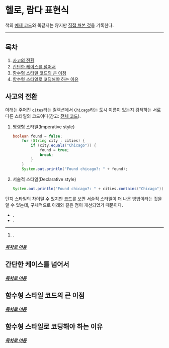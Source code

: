 헬로, 람다 표현식
=====
책의 [예제 코드](https://github.com/nara1030/fuctional_programming_in_java8/tree/master/resource)와 똑같지는 않지만 [직접 쳐본 것](https://github.com/nara1030/fuctional_programming_in_java8/tree/master/src)을 기록한다.
- - -
## 목차
1. [사고의 전환](#사고의-전환)
2. [간단한 케이스를 넘어서](#간단한-케이스를-넘어서)
3. [함수형 스타일 코드의 큰 이점](#함수형-스타일-코드의-큰-이점)
4. [함수형 스타일로 코딩해야 하는 이유](#함수형-스타일로-코딩해야-하는-이유)

## 사고의 전환
아래는 주어진 `cites`라는 컬렉션에서 `Chicago`라는 도시 이름이 있는지 검색하는 서로 다른 스타일의 코드이다(참고: [전체 코드](https://github.com/nara1030/fuctional_programming_in_java8/blob/master/src/ch01/Ex_01.java)).

1. 명령형 스타일(Imperative style)  
	```java
	boolean found = false;
        for (String city : cities) {
            if (city.equals("Chicago")) {
                found = true;
                break;
            }
        }
        System.out.println("Found chicago?: " + found);
	```
2. 서술적 스타일(Declarative style)  
	```java
	System.out.println("Found chicago?: " + cities.contains("Chicago"));
	```

단지 스타일의 차이일 수 있지만 코드를 보면 서술적 스타일이 더 나은 방법이라는 것을 알 수 있는데, 구체적으로 아래와 같은 점이 개선되었기 때문이다.

* .
* .

- - -
1. .

##### [목차로 이동](#목차)

## 간단한 케이스를 넘어서


##### [목차로 이동](#목차)

## 함수형 스타일 코드의 큰 이점


##### [목차로 이동](#목차)

## 함수형 스타일로 코딩해야 하는 이유


##### [목차로 이동](#목차)